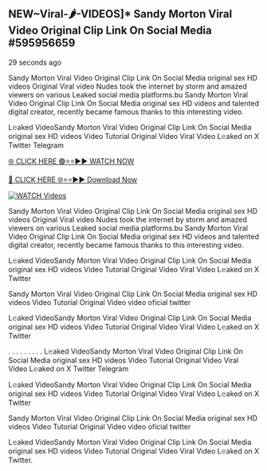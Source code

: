## NEW~Viral-🌶-VIDEOS]* Sandy Morton Viral Video Original Clip Link On Social Media #595956659

29 seconds ago

Sandy Morton Viral Video Original Clip Link On Social Media original sex HD videos Original Viral video Nudes took the internet by storm and amazed viewers on various Leaked social media platforms.bu Sandy Morton Viral Video Original Clip Link On Social Media original sex HD videos and talented digital creator, recently became famous thanks to this interesting video.

L𝚎aked VideoSandy Morton Viral Video Original Clip Link On Social Media original sex HD videos Video Tutorial Original Video Viral Video L𝚎aked on X Twitter Telegram

[🌐 CLICK HERE 🟢==►► WATCH NOW](https://cutt.ly/te57wshS)

[🔴 CLICK HERE 🌐==►► Download Now](https://cutt.ly/te57wshS)

[![WATCH Videos](https://i.imgur.com/dJHk4Zq.gif)](https://cutt.ly/te57wshS)

Sandy Morton Viral Video Original Clip Link On Social Media original sex HD videos Original Viral video Nudes took the internet by storm and amazed viewers on various Leaked social media platforms.bu Sandy Morton Viral Video Original Clip Link On Social Media original sex HD videos and talented digital creator, recently became famous thanks to this interesting video.

L𝚎aked VideoSandy Morton Viral Video Original Clip Link On Social Media original sex HD videos Video Tutorial Original Video Viral Video L𝚎aked on X Twitter

Sandy Morton Viral Video Original Clip Link On Social Media original sex HD videos Video Tutorial Original Video video oficial twitter

L𝚎aked VideoSandy Morton Viral Video Original Clip Link On Social Media original sex HD videos Video Tutorial Original Video Viral Video L𝚎aked on X Twitter

. . . . . . . . . L𝚎aked VideoSandy Morton Viral Video Original Clip Link On Social Media original sex HD videos Video Tutorial Original Video Viral Video L𝚎aked on X Twitter Telegram

L𝚎aked VideoSandy Morton Viral Video Original Clip Link On Social Media original sex HD videos Video Tutorial Original Video Viral Video L𝚎aked on X Twitter

Sandy Morton Viral Video Original Clip Link On Social Media original sex HD videos Video Tutorial Original Video video oficial twitter

L𝚎aked VideoSandy Morton Viral Video Original Clip Link On Social Media original sex HD videos Video Tutorial Original Video Viral Video L𝚎aked on X Twitter.